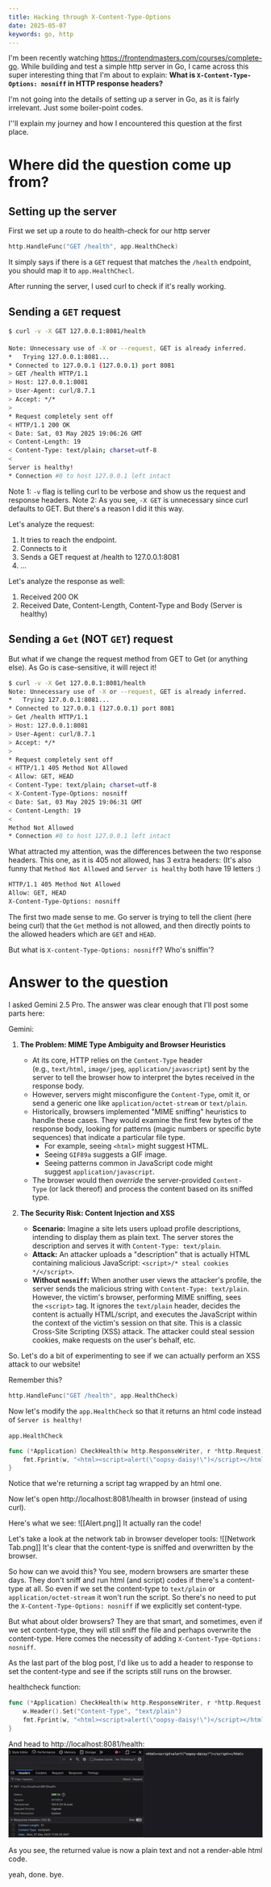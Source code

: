 ```yaml
---
title: Hacking through X-Content-Type-Options
date: 2025-05-07
keywords: go, http
---
```


I'm been recently watching https://frontendmasters.com/courses/complete-go. While building and test a simple http server in Go, I came across this super interesting thing that I'm about to explain: 
**What is `X-Content-Type-Options: nosniff` in HTTP response headers?**

I'm not going into the details of setting up a server in Go, as it is fairly irrelevant. Just some boiler-point codes.

I''ll explain my journey and how I encountered this question at the first place.

# Where did the question come up from?
## Setting up the server
First we set up a route to do health-check for our http server
```go
http.HandleFunc("GET /health", app.HealthCheck)
```
It simply says if there is a `GET` request that matches the `/health` endpoint, you should map it to `app.HealthChecl`. 

After running the server, I used curl to check if it's really working. 

## Sending a `GET` request
```sh
$ curl -v -X GET 127.0.0.1:8081/health

Note: Unnecessary use of -X or --request, GET is already inferred.
*   Trying 127.0.0.1:8081...
* Connected to 127.0.0.1 (127.0.0.1) port 8081
> GET /health HTTP/1.1
> Host: 127.0.0.1:8081
> User-Agent: curl/8.7.1
> Accept: */*
> 
* Request completely sent off
< HTTP/1.1 200 OK
< Date: Sat, 03 May 2025 19:06:26 GMT
< Content-Length: 19
< Content-Type: text/plain; charset=utf-8
< 
Server is healthy!
* Connection #0 to host 127.0.0.1 left intact
```

Note 1: `-v` flag is telling curl to be verbose and show us the request and response headers.
Note 2: As you see, `-X GET` is unnecessary since curl defaults to GET. But there's a reason I did it this way.

Let's analyze the request:
1. It tries to reach the endpoint.
2. Connects to it
3. Sends a GET request at /health to 127.0.0.1:8081
4. ...

Let's analyze the response as well:
1. Received 200 OK
2. Received Date, Content-Length, Content-Type and Body (Server is healthy)


## Sending a `Get` (NOT `GET`) request
But what if we change the request method from GET to Get (or anything else). As Go is case-sensitive, it will reject it!
```sh
$ curl -v -X Get 127.0.0.1:8081/health
Note: Unnecessary use of -X or --request, GET is already inferred.
*   Trying 127.0.0.1:8081...
* Connected to 127.0.0.1 (127.0.0.1) port 8081
> Get /health HTTP/1.1
> Host: 127.0.0.1:8081
> User-Agent: curl/8.7.1
> Accept: */*
> 
* Request completely sent off
< HTTP/1.1 405 Method Not Allowed
< Allow: GET, HEAD
< Content-Type: text/plain; charset=utf-8
< X-Content-Type-Options: nosniff
< Date: Sat, 03 May 2025 19:06:31 GMT
< Content-Length: 19
< 
Method Not Allowed
* Connection #0 to host 127.0.0.1 left intact
```

What attracted my attention, was the differences between the two response headers. This one, as it is 405 not allowed, has 3 extra headers: (It's also funny that `Method Not Allowed` and `Server is healthy` both have 19 letters :)
```txt
HTTP/1.1 405 Method Not Allowed
Allow: GET, HEAD
X-Content-Type-Options: nosniff
```
The first two made sense to me. Go server is trying to tell the client (here being curl) that the `Get` method is not allowed, and then directly points to the allowed headers which are `GET` and `HEAD`. 

But what is `X-content-Type-Options: nosniff`? Who's sniffin'?

# Answer to the question
I asked Gemini 2.5 Pro. The answer was clear enough that I'll post some parts here:


Gemini:

1. **The Problem: MIME Type Ambiguity and Browser Heuristics**
    - At its core, HTTP relies on the `Content-Type` header (e.g., `text/html`, `image/jpeg`, `application/javascript`) sent by the server to tell the browser how to interpret the bytes received in the response body.
    - However, servers might misconfigure the `Content-Type`, omit it, or send a generic one like `application/octet-stream` or `text/plain`.
    - Historically, browsers implemented "MIME sniffing" heuristics to handle these cases. They would examine the first few bytes of the response body, looking for patterns (magic numbers or specific byte sequences) that indicate a particular file type.
        - For example, seeing `<html>` might suggest HTML.
        - Seeing `GIF89a` suggests a GIF image.
        - Seeing patterns common in JavaScript code might suggest `application/javascript`.
    - The browser would then _override_ the server-provided `Content-Type` (or lack thereof) and process the content based on its sniffed type.

2. **The Security Risk: Content Injection and XSS**
	- **Scenario:** Imagine a site lets users upload profile descriptions, intending to display them as plain text. The server stores the description and serves it with `Content-Type: text/plain`.
	- **Attack:** An attacker uploads a "description" that is actually HTML containing malicious JavaScript: `<script>/* steal cookies */</script>`.
	- **Without `nosniff`:** When another user views the attacker's profile, the server sends the malicious string with `Content-Type: text/plain`. However, the victim's browser, performing MIME sniffing, sees the `<script>` tag. It ignores the `text/plain` header, decides the content is actually HTML/script, and executes the JavaScript within the context of the victim's session on that site. This is a classic Cross-Site Scripting (XSS) attack. The attacker could steal session cookies, make requests on the user's behalf, etc.

So. Let's do a bit of experimenting to see if we can actually perform an XSS attack to our website!

Remember this?
```go
http.HandleFunc("GET /health", app.HealthCheck)
```

Now let's modify the `app.HealthCheck` so that it returns an html code instead of `Server is healthy!`

`app.HealthCheck`
```go
func (*Application) CheckHealth(w http.ResponseWriter, r *http.Request) {
	fmt.Fprint(w, "<html><script>alert(\"oopsy-daisy!\")</script></html>")
}
```
Notice that we're returning a script tag wrapped by an html one.

Now let's open http://localhost:8081/health in browser (instead of using curl).

Here's what we see:
![[Alert.png]]
It actually ran the code!

Let's take a look at the network tab in browser developer tools:
![[Network Tab.png]]
It's clear that the content-type is sniffed and overwritten by the browser.

So how can we avoid this? You see, modern browsers are smarter these days. They don't sniff and run html (and script) codes if there's a content-type at all. So even if we set the content-type to `text/plain` or `application/octet-stream` it won't run the script. So there's no need to put the `X-Content-Type-Options: nosniff` if we explicitly set content-type. 

But what about older browsers? They are that smart, and sometimes, even if we set content-type, they will still sniff the file and perhaps overwrite the content-type. Here comes the necessity of adding `X-Content-Type-Options: nosniff`. 

As the last part of the blog post, I'd like us to add a header to response to set the content-type and see if the scripts still runs on the browser.

healthcheck function:
```go
func (*Application) CheckHealth(w http.ResponseWriter, r *http.Request) {
	w.Header().Set("Content-Type", "text/plain")
	fmt.Fprint(w, "<html><script>alert(\"oopsy-daisy!\")</script></html>")
}
```

And head to http://localhost:8081/health:
![Adding Content-Type](add-content-type.png)

As you see, the returned value is now a plain text and not a render-able html code.


yeah, done. bye. 
